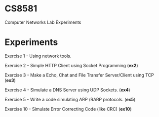 # CS8581
Computer Networks Lab Experiments

# Experiments

Exercise 1 - Using network tools.

Exercise 2 - Simple HTTP Client using Socket Programming (**ex2**)

Exercise 3 - Make a Echo, Chat and File Transfer Server/Client using TCP (**ex3**)

Exercise 4 - Simulate a DNS Server using UDP Sockets. (**ex4**)

Exercise 5 - Write a code simulating ARP /RARP protocols. (**ex5**)

Exercise 10 - Simulate Error Correcting Code (like CRC) (**ex10**)
